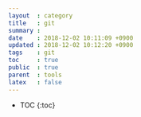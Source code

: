 ```yaml
---
layout  : category
title   : git
summary : 
date    : 2018-12-02 10:11:09 +0900
updated : 2018-12-02 10:12:20 +0900
tags    : git
toc     : true
public  : true
parent  : tools
latex   : false
---
```

* TOC
{:toc}


